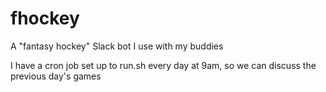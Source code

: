 # fhockey
A "fantasy hockey" Slack bot I use with my buddies

I have a cron job set up to run.sh every day at 9am, so we can discuss the previous day's games
